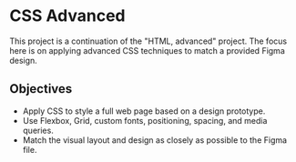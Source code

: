 # CSS Advanced

This project is a continuation of the "HTML, advanced" project. The focus here is on applying advanced CSS techniques to match a provided Figma design.

## Objectives

- Apply CSS to style a full web page based on a design prototype.
- Use Flexbox, Grid, custom fonts, positioning, spacing, and media queries.
- Match the visual layout and design as closely as possible to the Figma file.